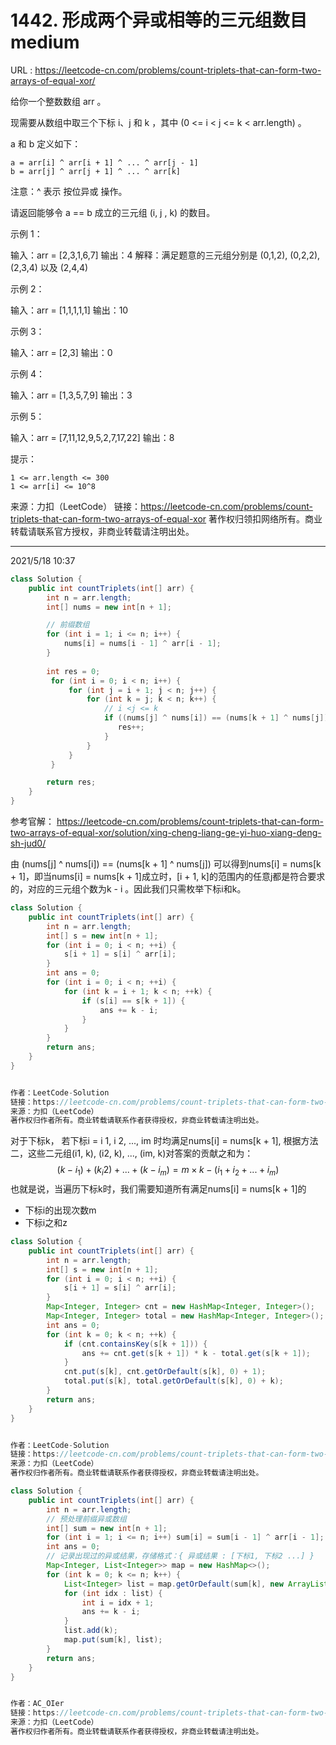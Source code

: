 # 1442. 形成两个异或相等的三元组数目 medium

URL : https://leetcode-cn.com/problems/count-triplets-that-can-form-two-arrays-of-equal-xor/

给你一个整数数组 arr 。

现需要从数组中取三个下标 i、j 和 k ，其中 (0 <= i < j <= k < arr.length) 。

a 和 b 定义如下：

    a = arr[i] ^ arr[i + 1] ^ ... ^ arr[j - 1]
    b = arr[j] ^ arr[j + 1] ^ ... ^ arr[k]

注意：^ 表示 按位异或 操作。

请返回能够令 a == b 成立的三元组 (i, j , k) 的数目。

 

示例 1：

输入：arr = [2,3,1,6,7]
输出：4
解释：满足题意的三元组分别是 (0,1,2), (0,2,2), (2,3,4) 以及 (2,4,4)

示例 2：

输入：arr = [1,1,1,1,1]
输出：10

示例 3：

输入：arr = [2,3]
输出：0

示例 4：

输入：arr = [1,3,5,7,9]
输出：3

示例 5：

输入：arr = [7,11,12,9,5,2,7,17,22]
输出：8

 

提示：

    1 <= arr.length <= 300
    1 <= arr[i] <= 10^8

来源：力扣（LeetCode）
链接：https://leetcode-cn.com/problems/count-triplets-that-can-form-two-arrays-of-equal-xor
著作权归领扣网络所有。商业转载请联系官方授权，非商业转载请注明出处。

---

2021/5/18 10:37

```java
class Solution {
    public int countTriplets(int[] arr) {
        int n = arr.length;
        int[] nums = new int[n + 1];

        // 前缀数组
        for (int i = 1; i <= n; i++) {
            nums[i] = nums[i - 1] ^ arr[i - 1];            
        }
        
        int res = 0;
         for (int i = 0; i < n; i++) {
             for (int j = i + 1; j < n; j++) {
                 for (int k = j; k < n; k++) {
                     // i <j <= k
                     if ((nums[j] ^ nums[i]) == (nums[k + 1] ^ nums[j])) {
                        res++;
                     }
                 }
             }
         }

        return res;
    }
}
```



参考官解： https://leetcode-cn.com/problems/count-triplets-that-can-form-two-arrays-of-equal-xor/solution/xing-cheng-liang-ge-yi-huo-xiang-deng-sh-jud0/

由 (nums[j] ^ nums[i]) == (nums[k + 1] ^ nums[j]) 可以得到nums[i] = nums[k + 1]，即当nums[i] = nums[k + 1]成立时，[i + 1, k]的范围内的任意j都是符合要求的，对应的三元组个数为k - i 。因此我们只需枚举下标i和k。

```java
class Solution {
    public int countTriplets(int[] arr) {
        int n = arr.length;
        int[] s = new int[n + 1];
        for (int i = 0; i < n; ++i) {
            s[i + 1] = s[i] ^ arr[i];
        }
        int ans = 0;
        for (int i = 0; i < n; ++i) {
            for (int k = i + 1; k < n; ++k) {
                if (s[i] == s[k + 1]) {
                    ans += k - i;
                }
            }
        }
        return ans;
    }
}


作者：LeetCode-Solution
链接：https://leetcode-cn.com/problems/count-triplets-that-can-form-two-arrays-of-equal-xor/solution/xing-cheng-liang-ge-yi-huo-xiang-deng-sh-jud0/
来源：力扣（LeetCode）
著作权归作者所有。商业转载请联系作者获得授权，非商业转载请注明出处。
```



对于下标k， 若下标i = i 1, i 2, ..., im  时均满足nums[i] = nums[k + 1], 根据方法二，这些二元组(i1, k), (i2, k), ..., (im, k)对答案的贡献之和为：
$$
(k-i_1) + (k_i2) + ... + (k-i_m) = m \times k - (i_1 + i_2 +... + i_m)
$$
也就是说，当遍历下标k时，我们需要知道所有满足nums[i] = nums[k + 1]的

- 下标i的出现次数m
- 下标i之和z

```java
class Solution {
    public int countTriplets(int[] arr) {
        int n = arr.length;
        int[] s = new int[n + 1];
        for (int i = 0; i < n; ++i) {
            s[i + 1] = s[i] ^ arr[i];
        }
        Map<Integer, Integer> cnt = new HashMap<Integer, Integer>();
        Map<Integer, Integer> total = new HashMap<Integer, Integer>();
        int ans = 0;
        for (int k = 0; k < n; ++k) {
            if (cnt.containsKey(s[k + 1])) {
                ans += cnt.get(s[k + 1]) * k - total.get(s[k + 1]);
            }
            cnt.put(s[k], cnt.getOrDefault(s[k], 0) + 1);
            total.put(s[k], total.getOrDefault(s[k], 0) + k);
        }
        return ans;
    }
}


作者：LeetCode-Solution
链接：https://leetcode-cn.com/problems/count-triplets-that-can-form-two-arrays-of-equal-xor/solution/xing-cheng-liang-ge-yi-huo-xiang-deng-sh-jud0/
来源：力扣（LeetCode）
著作权归作者所有。商业转载请联系作者获得授权，非商业转载请注明出处。
```



```java
class Solution {
    public int countTriplets(int[] arr) {
        int n = arr.length;
        // 预处理前缀异或数组
        int[] sum = new int[n + 1];
        for (int i = 1; i <= n; i++) sum[i] = sum[i - 1] ^ arr[i - 1];
        int ans = 0;
        // 记录出现过的异或结果，存储格式：{ 异或结果 : [下标1, 下标2 ...] }
        Map<Integer, List<Integer>> map = new HashMap<>();
        for (int k = 0; k <= n; k++) {
            List<Integer> list = map.getOrDefault(sum[k], new ArrayList<>());
            for (int idx : list) {
                int i = idx + 1;
                ans += k - i;
            }
            list.add(k);
            map.put(sum[k], list);
        }
        return ans;
    }
}


作者：AC_OIer
链接：https://leetcode-cn.com/problems/count-triplets-that-can-form-two-arrays-of-equal-xor/solution/gong-shui-san-xie-xiang-jie-shi-yong-qia-7gzm/
来源：力扣（LeetCode）
著作权归作者所有。商业转载请联系作者获得授权，非商业转载请注明出处。
```

